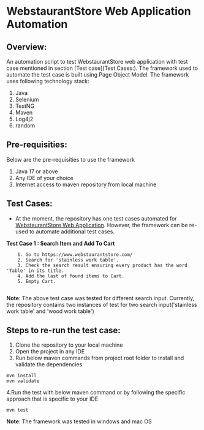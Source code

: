 # WebstaurantStore Web Application Automation
## Overview:
An automation script to test WebstaurantStore web application with test case mentioned in section [Test case](Test Cases:). The framework used to automate the test case is built using Page Object Model. The framework uses following technology stack:

1. Java
2. Selenium
3. TestNG
4. Maven
5. Log4j2
6. random

## Pre-requisities:


Below are the pre-requisities to use the framework
    
  1. Java 17 or above
  2. Any IDE of your choice
  3. Internet access to maven repository from local machine 

## Test Cases:
- At the moment, the repository has one test cases automated for [WebstaurantStore Web Application](https://www.webstaurantstore.com/). However, the framework can be re-used to automate additional test cases.


**Test Case 1 : Search Item and Add To Cart**

```
    1. Go to https://www.webstaurantstore.com/
    2. Search for 'stainless work table'.
    3. Check the search result ensuring every product has the word 'Table' in its title.
    4. Add the last of found items to Cart.
    5. Empty Cart.
  
 ```

**Note**: The above test case was tested for different search input. Currently, the repository contains two instances of test for two search input('stainless work table' and 'wood work table') 

## Steps to re-run the test case:

1. Clone the repository to your local machine
2. Open the project in any IDE
3. Run below maven commands from project root folder to install and validate the dependencies

```
mvn install
mvn validate

```
4.Run the test with below maven command or by following the specific approach that is specific to your IDE

```
mvn test

```

**Note**: The framework was tested in windows and mac OS
